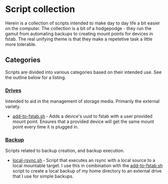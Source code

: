 # Script collection

Herein is a collection of scripts intended to make day to day life a bit easier
on the computer. The collection is a bit of a hodgepodge - they run the gamut
from automating backups to creating mount points for devices in fstab. The real
unifying theme is that they make a repetetive task a little more tolerable.

## Categories

Scripts are divided into various categories based on their intended use. See the
outline below for a listing. 

### [Drives](./drives)

Intended to aid in the management of storage media. Primarily the external
variety.

- [add-to-fstab.sh](./drives/add-to-fstab.sh) &dash; Adds a device's uuid to
  fstab with a user provided mount point. Ensures that a provided device will
  get the same mount point every time it is plugged in.

### [Backup](./backup)

Scripts related to backup creation, and backup execution.

- [local-rsync.sh](./backup/local-rsync.sh) &dash; Script that executes an rsync
  with a local source to a local mountable target. I use this in combination
  with the [add-to-fstab.sh](./drives/add-to-fstab.sh) script to create a local
  backup of my home directory to an external drive that I use for simple
  backups.
